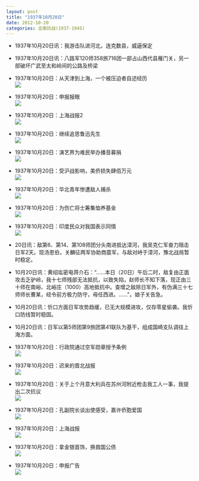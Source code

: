 ```yaml
---
layout: post
title: "1937年10月20日"
date: 2012-10-20
categories: 全面抗战(1937-1945)
---
```


<meta name="referrer" content="no-referrer" />

- 1937年10月20日讯：我游击队进河北，连克数县，威逼保定 

- 1937年10月20日讯：八路军120师358旅716团一部占山西代县雁门关，另一部破坏广武至太和岭间的公路及桥梁 

- 1937年10月20日：从天津到上海，一个被压迫者自述经历 <br/><img src="https://ww3.sinaimg.cn/large/aca367d8jw1dy1zqwhueaj.jpg" />

- 1937年10月20日：申报报眼 <br/><img src="https://ww3.sinaimg.cn/large/aca367d8jw1dy1y0dj5r6j.jpg" />

- 1937年10月20日：上海战报2 <br/><img src="https://ww2.sinaimg.cn/large/aca367d8jw1dy1waad8vrj.jpg" />

- 1937年10月20日：继续追思鲁迅先生 <br/><img src="https://ww4.sinaimg.cn/large/aca367d8jw1dy1ujl5izqj.jpg" />

- 1937年10月20日：演艺界为难民举办播音募捐 <br/><img src="https://ww2.sinaimg.cn/large/aca367d8jw1dy1sti0p3cj.jpg" />

- 1937年10月20日：受沪战影响，美侨损失肆佰万元 <br/><img src="https://ww1.sinaimg.cn/large/aca367d8jw1dy1r376lwzj.jpg" />

- 1937年10月20日：华北青年惨遭敌人捕杀 <br/><img src="https://ww4.sinaimg.cn/large/aca367d8jw1dy1pc73z7tj.jpg" />

- 1937年10月20日：为伤亡将士筹集恤养基金 <br/><img src="https://ww3.sinaimg.cn/large/aca367d8jw1dy1nlskgp7j.jpg" />

- 1937年10月20日：印度民众对我国表示同情 <br/><img src="https://ww3.sinaimg.cn/large/aca367d8jw1dy1lvstx6nj.jpg" />

- 20日讯：敌第6、第14、第108师团分头南进抵达漳河，我吴克仁军奋力阻击日军2天。现汤恩伯，关麟征两军协助商震军，与敌对峙于漳河，豫北战局暂时稳定。 

- 10月20日讯：黄绍竑密电蒋介石：“......本日（20日）午后二时，敌复由正面攻击乏驴岭，我十七师残部无法抵抗，以致失陷，赵师长不知下落，现正由三十师在南峪、北峪庄（1000）高地抵抗中。查增之敌除日军外，有伪满三十七师师长曹某，经令前方极力防守，毋任西进。......"。娘子关告急。 

- 10月20日讯：忻口方面日军攻势趋缓，已无大规模进攻，仅存零星偷袭。我忻口防线暂时稳固。 

- 10月20日讯：日军以第5师团第9旅团第41联队为基干，组成国崎支队调往上海方面。 

- 1937年10月20日：行政院通过空军勋章授予条例 <br/><img src="https://ww2.sinaimg.cn/large/aca367d8jw1dy1k4x4nbmj.jpg" />

- 1937年10月20日：迟来的晋北战报 <br/><img src="https://ww1.sinaimg.cn/large/aca367d8jw1dy1ienq0jyj.jpg" />

- 1937年10月20日：关于上个月意大利兵在苏州河附近枪击我工人一事，我提出二次抗议 <br/><img src="https://ww1.sinaimg.cn/large/aca367d8jw1dy1go5dvsyj.jpg" />

- 1937年10月20日：孔副院长谈出使感受，嘉许侨胞爱国 <br/><img src="https://ww3.sinaimg.cn/large/aca367d8jw1dy1exvt4vjj.jpg" />

- 1937年10月20日：上海战报 <br/><img src="https://ww4.sinaimg.cn/large/aca367d8jw1dy1d7d4ma1j.jpg" />

- 1937年10月20日：拿金银首饰，换救国公债 <br/><img src="https://ww4.sinaimg.cn/large/aca367d8jw1dy1bgtoti1j.jpg" />

- 1937年10月20日：申报广告 <br/><img src="https://ww3.sinaimg.cn/large/aca367d8jw1dy19qfmkflj.jpg" />

